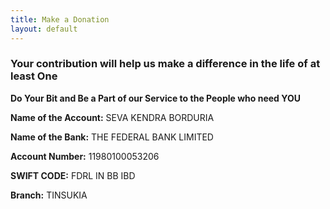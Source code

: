 ```yaml
---
title: Make a Donation
layout: default
---
```

### Your contribution will help us make a difference in the life of at least One

**Do Your Bit and Be a Part of our Service to the People who need YOU**

**Name of the Account:** SEVA KENDRA BORDURIA

**Name of the Bank:** THE FEDERAL BANK LIMITED

**Account Number:** 11980100053206

**SWIFT CODE:** FDRL IN BB IBD

**Branch:** TINSUKIA